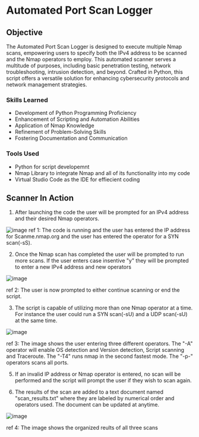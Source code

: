 # Automated Port Scan Logger

## Objective
The Automated Port Scan Logger is designed to execute multiple Nmap scans, empowering users to specify both the IPv4 address to be scanned and the Nmap operators to employ. This automated scanner serves a multitude of purposes, including basic penetration testing, network troubleshooting, intrusion detection, and beyond. Crafted in Python, this script offers a versatile solution for enhancing cybersecurity protocols and network management strategies.

### Skills Learned

- Development of Python Programming Proficiency
- Enhancement of Scripting and Automation Abilities
- Application of Nmap Knowledge
- Refinement of Problem-Solving Skills
- Fostering Documentation and Communication

### Tools Used

- Python for script developemnt
- Nmap Library to integrate Nmap and all of its functionality into my code
- Virtual Studio Code as the IDE for effiecient coding

## Scanner In Action
1. After launching the code the user will be prompted for an IPv4 address and their desired Nmap operators.

![image](https://github.com/WesleyKProfile/Automated-Port-Scan-Logger/assets/168662972/04293f92-87a8-491c-801f-f901506d7d1b)
ref 1: The code is running and the user has entered the IP address for Scanme.nmap.org and the user has entered the operator for a SYN scan(-sS).

2. Once the Nmap scan has completed the user will be prompted to run more scans. If the user enters case insentive "y" they will be prompted to enter a new IPv4 address and new operators

![image](https://github.com/WesleyKProfile/Automated-Port-Scan-Logger/assets/168662972/a36dabac-93ee-4564-9fdf-79c5809dda52)

ref 2: The user is now prompted to either continue scanning or end the script.

3. The script is capable of utilizing more than one Nmap operator at a time. For instance the user could run a SYN scan(-sU) and a UDP scan(-sU) at the same time.

![image](https://github.com/WesleyKProfile/Automated-Port-Scan-Logger/assets/168662972/bda21b68-e7c4-4e3d-b01a-ed7f3f423958)

ref 3: The image shows the user entering three different operators. The "-A" operator will enable OS detection and Version detection, Script scanning and Traceroute. The "-T4" runs nmap in the second fastest mode. The "-p-" operators scans all ports. 

5. If an invalid IP address or Nmap operator is entered, no scan will be performed and the script will prompt the user if they wish to scan again.

6. The results of the scan are added to a text document named "scan_results.txt" where they are labeled by numerical order and operators used. The document can be updated at anytime. 

![image](https://github.com/WesleyKProfile/Automated-Port-Scan-Logger/assets/168662972/1385e69e-a221-4d60-bff8-4100ac3bd773)

ref 4: The image shows the organized reults of all three scans

